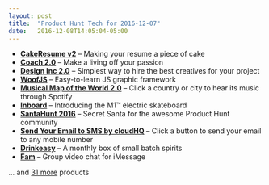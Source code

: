 ```yaml
---
layout: post
title:  "Product Hunt Tech for 2016-12-07"
date:   2016-12-08T14:05:04-05:00
---
```


* **[CakeResume v2](https://www.producthunt.com/posts/cakeresume-v2?utm_campaign=producthunt-api&utm_medium=api&utm_source=Application%3A+Daily+Digest+RSS+%28ID%3A+3202%29)** – Making your resume a piece of cake
* **[Coach 2.0](https://www.producthunt.com/posts/coach-2-0?utm_campaign=producthunt-api&utm_medium=api&utm_source=Application%3A+Daily+Digest+RSS+%28ID%3A+3202%29)** – Make a living off your passion
* **[Design Inc 2.0](https://www.producthunt.com/posts/design-inc-2-0?utm_campaign=producthunt-api&utm_medium=api&utm_source=Application%3A+Daily+Digest+RSS+%28ID%3A+3202%29)** – Simplest way to hire the best creatives for your project
* **[WoofJS](https://www.producthunt.com/posts/woofjs?utm_campaign=producthunt-api&utm_medium=api&utm_source=Application%3A+Daily+Digest+RSS+%28ID%3A+3202%29)** – Easy-to-learn JS graphic framework
* **[Musical Map of the World 2.0](https://www.producthunt.com/posts/musical-map-of-the-world-2-0?utm_campaign=producthunt-api&utm_medium=api&utm_source=Application%3A+Daily+Digest+RSS+%28ID%3A+3202%29)** – Click a country or city to hear its music through Spotify
* **[Inboard](https://www.producthunt.com/posts/inboard-2?utm_campaign=producthunt-api&utm_medium=api&utm_source=Application%3A+Daily+Digest+RSS+%28ID%3A+3202%29)** – Introducing the M1™ electric skateboard
* **[SantaHunt 2016](https://www.producthunt.com/posts/santahunt-2016?utm_campaign=producthunt-api&utm_medium=api&utm_source=Application%3A+Daily+Digest+RSS+%28ID%3A+3202%29)** – Secret Santa for the awesome Product Hunt community
* **[Send Your Email to SMS by cloudHQ](https://www.producthunt.com/posts/send-your-email-to-sms-by-cloudhq?utm_campaign=producthunt-api&utm_medium=api&utm_source=Application%3A+Daily+Digest+RSS+%28ID%3A+3202%29)** – Click a button to send your email to any mobile number
* **[Drinkeasy](https://www.producthunt.com/posts/drinkeasy-2?utm_campaign=producthunt-api&utm_medium=api&utm_source=Application%3A+Daily+Digest+RSS+%28ID%3A+3202%29)** – A monthly box of small batch spirits
* **[Fam](https://www.producthunt.com/posts/fam?utm_campaign=producthunt-api&utm_medium=api&utm_source=Application%3A+Daily+Digest+RSS+%28ID%3A+3202%29)** – Group video chat for iMessage

… and [31 more](https://www.producthunt.com/tech) products